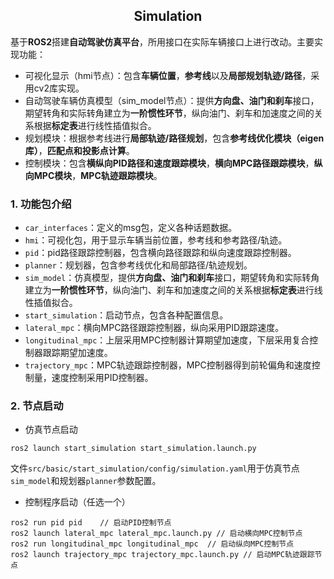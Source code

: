 ## <center> Simulation
基于**ROS2**搭建**自动驾驶仿真平台**，所用接口在实际车辆接口上进行改动。主要实现功能：
- 可视化显示（hmi节点）：包含**车辆位置**，**参考线**以及**局部规划轨迹/路径**，采用cv2库实现。
- 自动驾驶车辆仿真模型（sim_model节点）：提供**方向盘、油门和刹车**接口，期望转角和实际转角建立为**一阶惯性环节**，纵向油门、刹车和加速度之间的关系根据**标定表**进行线性插值拟合。
- 规划模块：根据参考线进行**局部轨迹/路径规划**，包含**参考线优化模块（eigen库）**，**匹配点和投影点计算**。
- 控制模块：包含**横纵向PID路径和速度跟踪模块**，**横向MPC路径跟踪模块**，**纵向MPC模块**，**MPC轨迹跟踪模块**。
### 1. 功能包介绍
- `car_interfaces`：定义的msg包，定义各种话题数据。
- `hmi`：可视化包，用于显示车辆当前位置，参考线和参考路径/轨迹。
- `pid`：pid路径跟踪控制器，包含横向路径跟踪和纵向速度跟踪控制器。
- `planner`：规划器，包含参考线优化和局部路径/轨迹规划。
- `sim_model`：仿真模型，提供**方向盘、油门和刹车**接口，期望转角和实际转角建立为**一阶惯性环节**，纵向油门、刹车和加速度之间的关系根据**标定表**进行线性插值拟合。
- `start_simulation`：启动节点，包含各种配置信息。
- `lateral_mpc`：横向MPC路径跟踪控制器，纵向采用PID跟踪速度。
- `longitudinal_mpc`：上层采用MPC控制器计算期望加速度，下层采用复合控制器跟踪期望加速度。
- `trajectory_mpc`：MPC轨迹跟踪控制器，MPC控制器得到前轮偏角和速度控制量，速度控制采用PID控制器。
### 2. 节点启动
- 仿真节点启动
```
ros2 launch start_simulation start_simulation.launch.py
```
文件`src/basic/start_simulation/config/simulation.yaml`用于仿真节点`sim_model`和规划器`planner`参数配置。
- 控制程序启动（任选一个）
```
ros2 run pid pid    // 启动PID控制节点
ros2 launch lateral_mpc lateral_mpc.launch.py // 启动横向MPC控制节点
ros2 run longitudinal_mpc longitudinal_mpc  // 启动纵向MPC控制节点
ros2 launch trajectory_mpc trajectory_mpc.launch.py // 启动MPC轨迹跟踪节点
```